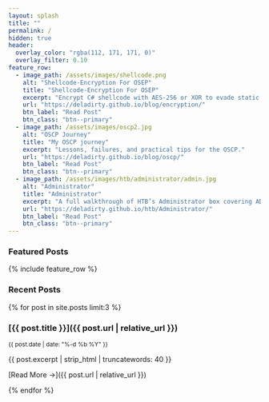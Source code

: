 ```yaml
---
layout: splash
title: ""
permalink: /          
hidden: true
header:
  overlay_color: "rgba(112, 171, 171, 0)"
  overlay_filter: 0.10
feature_row:
  - image_path: /assets/images/shellcode.png
    alt: "Shellcode-Encryption For OSEP"
    title: "Shellcode-Encryption For OSEP"
    excerpt: "Encrypt C# shellcode with AES-256 or XOR to evade static AV."
    url: "https://deladirty.github.io/blog/encryption/"
    btn_label: "Read Post"
    btn_class: "btn--primary"
  - image_path: /assets/images/oscp2.jpg
    alt: "OSCP Journey"
    title: "My OSCP journey"
    excerpt: "Lessons, failures, and practical tips for the OSCP."
    url: "https://deladirty.github.io/blog/oscp/"
    btn_label: "Read Post"
    btn_class: "btn--primary"
  - image_path: /assets/images/htb/administrator/admin.jpg
    alt: "Administrator"
    title: "Administrator"
    excerpt: "A full walkthrough of HTB’s Administrator box covering AD enumeration, DACL abuse, and domain compromise."
    url: "https://deladirty.github.io/htb/Administrator/"
    btn_label: "Read Post"
    btn_class: "btn--primary"
---
```

### Featured Posts
{% include feature_row %}




### Recent Posts
{% for post in site.posts limit:3 %}
### [{{ post.title }}]({{ post.url | relative_url }})

<small>{{ post.date | date: "%-d %b %Y" }}</small>

{{ post.excerpt | strip_html | truncatewords: 40 }}

[Read More →]({{ post.url | relative_url }})

{% endfor %}





